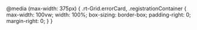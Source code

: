 
@media (max-width: 375px) {
  .rt-Grid.errorCard,
  .registrationContainer {
    max-width: 100vw;
    width: 100%;
    box-sizing: border-box;
    padding-right: 0;
    margin-right: 0;
  }
}